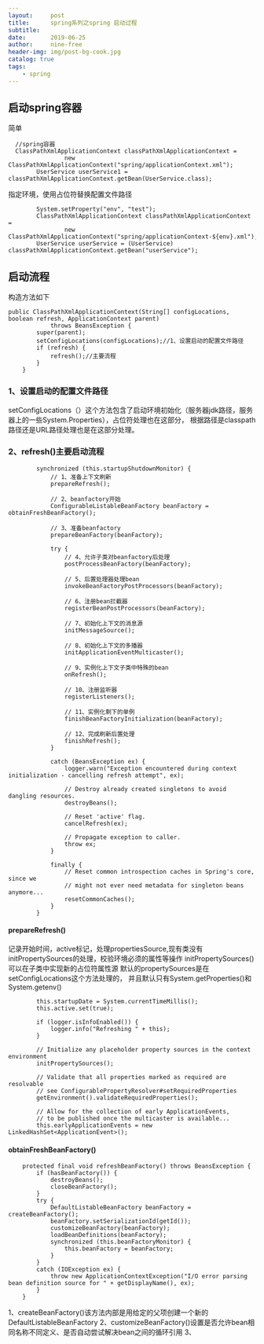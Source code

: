 ```yaml
---
layout:     post
title:      spring系列之spring 启动过程
subtitle:   
date:       2019-06-25
author:     nine-free
header-img: img/post-bg-cook.jpg
catalog: true
tags:
    - spring
---
```


## 启动spring容器
简单
```
  //spring容器
  ClassPathXmlApplicationContext classPathXmlApplicationContext =
                new ClassPathXmlApplicationContext("spring/applicationContext.xml");
        UserService userService1 = classPathXmlApplicationContext.getBean(UserService.class);
```
指定环境，使用占位符替换配置文件路径
```
        System.setProperty("env", "test");
        ClassPathXmlApplicationContext classPathXmlApplicationContext =
                new ClassPathXmlApplicationContext("spring/applicationContext-${env}.xml");
        UserService userService = (UserService) classPathXmlApplicationContext.getBean("userService");
```

## 启动流程
构造方法如下
```
public ClassPathXmlApplicationContext(String[] configLocations, boolean refresh, ApplicationContext parent)
			throws BeansException {
		super(parent);
		setConfigLocations(configLocations);//1、设置启动的配置文件路径
		if (refresh) {
			refresh();//主要流程
		}
	}
```
### 1、设置启动的配置文件路径 
setConfigLocations（）这个方法包含了启动环境初始化（服务器jdk路径，服务器上的一些System.Properties），占位符处理也在这部分，
根据路径是classpath路径还是URL路径处理也是在这部分处理。
### 2、refresh()主要启动流程
```
        synchronized (this.startupShutdownMonitor) {
			// 1、准备上下文刷新
			prepareRefresh();

			// 2、beanfactory开始
			ConfigurableListableBeanFactory beanFactory = obtainFreshBeanFactory();

			// 3、准备beanfactory
			prepareBeanFactory(beanFactory);

			try {
				// 4、允许子类对beanfactory后处理
				postProcessBeanFactory(beanFactory);

				// 5、后置处理器处理bean
				invokeBeanFactoryPostProcessors(beanFactory);

				// 6、注册bean拦截器
				registerBeanPostProcessors(beanFactory);

				// 7、初始化上下文的消息源
				initMessageSource();

				// 8、初始化上下文的多播器
				initApplicationEventMulticaster();

				// 9、实例化上下文子类中特殊的bean
				onRefresh();

				// 10、注册监听器
				registerListeners();

				// 11、实例化剩下的单例
				finishBeanFactoryInitialization(beanFactory);

				// 12、完成刷新后置处理
				finishRefresh();
			}

			catch (BeansException ex) {
				logger.warn("Exception encountered during context initialization - cancelling refresh attempt", ex);

				// Destroy already created singletons to avoid dangling resources.
				destroyBeans();

				// Reset 'active' flag.
				cancelRefresh(ex);

				// Propagate exception to caller.
				throw ex;
			}

			finally {
				// Reset common introspection caches in Spring's core, since we
				// might not ever need metadata for singleton beans anymore...
				resetCommonCaches();
			}
		}
```
#### prepareRefresh() 
记录开始时间，active标记，处理propertiesSource,现有类没有initPropertySources的处理，校验环境必须的属性等操作
initPropertySources()可以在子类中实现新的占位符属性源 默认的propertySources是在setConfigLocations这个方法处理的，
并且默认只有System.getProperties()和System.getenv()
```
        this.startupDate = System.currentTimeMillis();
		this.active.set(true);

		if (logger.isInfoEnabled()) {
			logger.info("Refreshing " + this);
		}

		// Initialize any placeholder property sources in the context environment
		initPropertySources();

		// Validate that all properties marked as required are resolvable
		// see ConfigurablePropertyResolver#setRequiredProperties
		getEnvironment().validateRequiredProperties();

		// Allow for the collection of early ApplicationEvents,
		// to be published once the multicaster is available...
		this.earlyApplicationEvents = new LinkedHashSet<ApplicationEvent>();
```
#### obtainFreshBeanFactory()
```
	protected final void refreshBeanFactory() throws BeansException {
		if (hasBeanFactory()) {
			destroyBeans();
			closeBeanFactory();
		}
		try {
			DefaultListableBeanFactory beanFactory = createBeanFactory();
			beanFactory.setSerializationId(getId());
			customizeBeanFactory(beanFactory);
			loadBeanDefinitions(beanFactory);
			synchronized (this.beanFactoryMonitor) {
				this.beanFactory = beanFactory;
			}
		}
		catch (IOException ex) {
			throw new ApplicationContextException("I/O error parsing bean definition source for " + getDisplayName(), ex);
		}
	}
```
1、createBeanFactory()该方法内部是用给定的父项创建一个新的DefaultListableBeanFactory
2、customizeBeanFactory()设置是否允许bean相同名称不同定义、是否自动尝试解决bean之间的循环引用
3、


